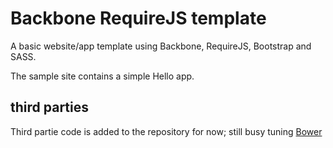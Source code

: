# Backbone RequireJS template

A basic website/app template using Backbone, RequireJS, Bootstrap and SASS.

The sample site contains a simple Hello app.

## third parties
Third partie code is added to the repository for now; still busy tuning [Bower](https://github.com/bower/bower)